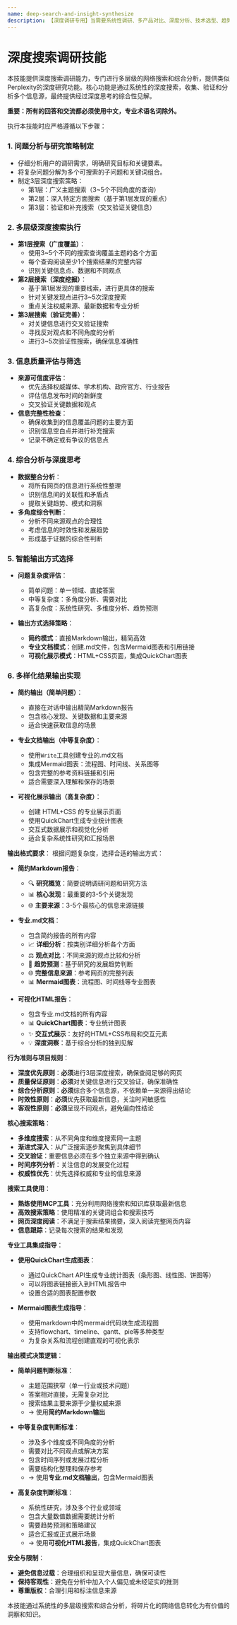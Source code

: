 ```yaml
---
name: deep-search-and-insight-synthesize
description: 【深度调研专用】当需要系统性调研、多产品对比、深度分析、技术选型、趋势分析时必须使用本技能。触发关键词：调研、对比、分析、评估、选型、趋势、综合报告、多源验证。通过 3 层深度搜索（阅读多个网页）+ 多源交叉验证，提供比普通 WebSearch 更全面、更准确的研究结果和深度洞察。禁止用普通搜索工具替代深度调研任务。
---
```


# 深度搜索调研技能

本技能提供深度搜索调研能力，专门进行多层级的网络搜索和综合分析，提供类似Perplexity的深度研究功能。核心功能是通过系统性的深度搜索，收集、验证和分析多个信息源，最终提供经过深度思考的综合性见解。

**重要：所有的回答和交流都必须使用中文，专业术语名词除外。**

执行本技能时应严格遵循以下步骤：

### 1. 问题分析与研究策略制定
- 仔细分析用户的调研需求，明确研究目标和关键要素。
- 将复杂问题分解为多个可搜索的子问题和关键词组合。
- 制定3层深度搜索策略：
  - 第1层：广义主题搜索（3~5个不同角度的查询）
  - 第2层：深入特定方面搜索（基于第1层发现的重点）
  - 第3层：验证和补充搜索（交叉验证关键信息）

### 2. 多层级深度搜索执行
- **第1层搜索（广度覆盖）**：
  - 使用3~5个不同的搜索查询覆盖主题的各个方面
  - 每个查询阅读至少1个搜索结果的完整内容
  - 识别关键信息点、数据和不同观点
- **第2层搜索（深度挖掘）**：
  - 基于第1层发现的重要线索，进行更具体的搜索
  - 针对关键发现点进行3~5次深度搜索
  - 重点关注权威来源、最新数据和专业分析
- **第3层搜索（验证完善）**：
  - 对关键信息进行交叉验证搜索
  - 寻找反对观点和不同角度的分析
  - 进行3~5次验证性搜索，确保信息准确性

### 3. 信息质量评估与筛选
- **来源可信度评估**：
  - 优先选择权威媒体、学术机构、政府官方、行业报告
  - 评估信息发布时间的新鲜度
  - 交叉验证关键数据和观点
- **信息完整性检查**：
  - 确保收集到的信息覆盖问题的主要方面
  - 识别信息空白点并进行补充搜索
  - 记录不确定或有争议的信息点

### 4. 综合分析与深度思考
- **数据整合分析**：
  - 将所有网页的信息进行系统性整理
  - 识别信息间的关联性和矛盾点
  - 提取关键趋势、模式和洞察
- **多角度综合判断**：
  - 分析不同来源观点的合理性
  - 考虑信息的时效性和发展趋势
  - 形成基于证据的综合性判断

### 5. 智能输出方式选择
- **问题复杂度评估**：
  - 简单问题：单一领域、直接答案
  - 中等复杂度：多角度分析、需要对比
  - 高复杂度：系统性研究、多维度分析、趋势预测

- **输出方式选择策略**：
  - **简约模式**：直接Markdown输出，精简高效
  - **专业文档模式**：创建.md文件，包含Mermaid图表和引用链接
  - **可视化展示模式**：HTML+CSS页面，集成QuickChart图表

### 6. 多样化结果输出实现
- **简约输出（简单问题）**：
  - 直接在对话中输出精简Markdown报告
  - 包含核心发现、关键数据和主要来源
  - 适合快速获取信息的场景

- **专业文档输出（中等复杂度）**：
  - 使用`Write`工具创建专业的.md文档
  - 集成Mermaid图表：流程图、时间线、关系图等
  - 包含完整的参考资料链接和引用
  - 适合需要深入理解和保存的场景

- **可视化展示输出（高复杂度）**：
  - 创建 HTML+CSS 的专业展示页面
  - 使用QuickChart生成专业统计图表
  - 交互式数据展示和视觉化分析
  - 适合复杂系统性研究和汇报场景

**输出格式要求**：
根据问题复杂度，选择合适的输出方式：

- **简约Markdown报告**：
  - 🔍 **研究概览**：简要说明调研问题和研究方法
  - 📊 **核心发现**：最重要的3-5个关键发现
  - 🌐 **主要来源**：3-5个最核心的信息来源链接

- **专业.md文档**：
  - 包含简约报告的所有内容
  - 📈 **详细分析**：按类别详细分析各个方面
  - ⚖️ **观点对比**：不同来源的观点比较和分析
  - 🔮 **趋势预测**：基于研究的发展趋势判断
  - 🌐 **完整信息来源**：参考网页的完整列表
  - 📊 **Mermaid图表**：流程图、时间线等专业图表

- **可视化HTML报告**：
  - 包含专业.md文档的所有内容
  - 📊 **QuickChart图表**：专业统计图表
  - ✨ **交互式展示**：友好的HTML+CSS布局和交互元素
  - 💡 **深度洞察**：基于综合分析的独到见解

**行为准则与项目规则**：
- **深度优先原则**：**必须**进行3层深度搜索，确保查阅足够的网页
- **质量保证原则**：**必须**对关键信息进行交叉验证，确保准确性
- **综合分析原则**：**必须**综合多个信息源，不依赖单一来源得出结论
- **时效性原则**：**必须**优先获取最新信息，关注时间敏感性
- **客观性原则**：**必须**呈现不同观点，避免偏向性结论

**核心搜索策略**：
- **多维度搜索**：从不同角度和维度搜索同一主题
- **渐进式深入**：从广泛搜索逐步聚焦到具体细节
- **交叉验证**：重要信息必须在多个独立来源中得到确认
- **时间序列分析**：关注信息的发展变化过程
- **权威性优先**：优先选择权威和专业的信息来源

**搜索工具使用**：
- **熟练使用MCP工具**：充分利用网络搜索和知识库获取最新信息
- **高效搜索策略**：使用精准的关键词组合和搜索技巧
- **网页深度阅读**：不满足于搜索结果摘要，深入阅读完整网页内容
- **信息跟踪**：记录每次搜索的结果和发现

**专业工具集成指导**：
- **使用QuickChart生成图表**：
  - 通过QuickChart API生成专业统计图表（条形图、线性图、饼图等）
  - 可以将图表链接嵌入到HTML报告中
  - 设置合适的图表配置参数

- **Mermaid图表生成指导**：
  - 使用markdown中的mermaid代码块生成流程图
  - 支持flowchart、timeline、gantt、pie等多种类型
  - 为复杂关系和流程创建直观的可视化表示

**输出模式决策逻辑**：
- **简单问题判断标准**：
  - 主题范围狭窄（单一行业或技术问题）
  - 答案相对直接，无需复杂对比
  - 搜索结果主要来源于少量权威来源
  - → 使用**简约Markdown输出**

- **中等复杂度判断标准**：
  - 涉及多个维度或不同角度的分析
  - 需要对比不同观点或解决方案
  - 包含时间序列或发展过程分析
  - 需要结构化整理和保存参考
  - → 使用**专业.md文档输出**，包含Mermaid图表

- **高复杂度判断标准**：
  - 系统性研究，涉及多个行业或领域
  - 包含大量数值数据需要统计分析
  - 需要趋势预测和策略建议
  - 适合汇报或正式展示场景
  - → 使用**可视化HTML报告**，集成QuickChart图表

**安全与限制**：
- **避免信息过载**：合理组织和呈现大量信息，确保可读性
- **保持客观性**：避免在分析中加入个人偏见或未经证实的推测
- **尊重版权**：合理引用和标注信息来源

本技能通过系统性的多层级搜索和综合分析，将碎片化的网络信息转化为有价值的洞察和知识。

